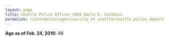 ```yaml
---
layout: page
title: Seattle Police Officer 5932 Karla E. Cockbain
permalink: /information/agencies/city_of_seattle/seattle_police_department/copbook/5932/
---
```


**Age as of Feb. 24, 2016:** 46
